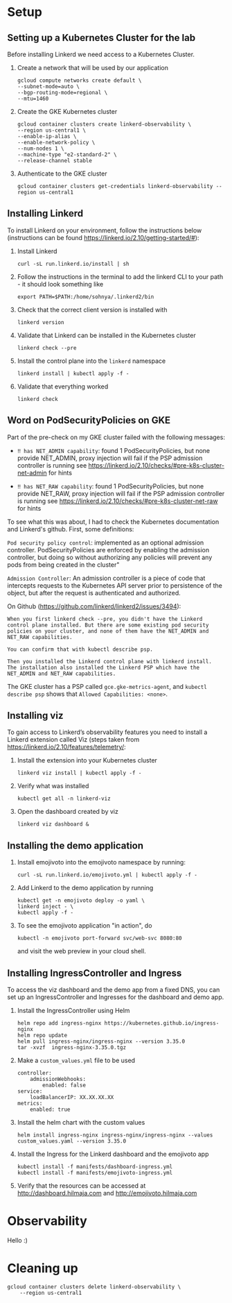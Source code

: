 # Setup
## Setting up a Kubernetes Cluster for the lab
Before installing Linkerd we need access to a Kubernetes Cluster. 
1. Create a network that will be used by our application
    ```
    gcloud compute networks create default \
    --subnet-mode=auto \
    --bgp-routing-mode=regional \
    --mtu=1460
    ```
2. Create the GKE Kubernetes cluster
    ```
    gcloud container clusters create linkerd-observability \
    --region us-central1 \
    --enable-ip-alias \
    --enable-network-policy \
    --num-nodes 1 \
    --machine-type "e2-standard-2" \
    --release-channel stable
    ```
3. Authenticate to the GKE cluster
    ```
    gcloud container clusters get-credentials linkerd-observability --region us-central1
    ```

## Installing Linkerd
To install Linkerd on your environment, follow the instructions below (instructions can be found https://linkerd.io/2.10/getting-started/#): 

1. Install Linkerd
    ```
    curl -sL run.linkerd.io/install | sh
    ```
2. Follow the instructions in the terminal to add the linkerd CLI to your path - it should look something like
    ```
    export PATH=$PATH:/home/sohnya/.linkerd2/bin
    ```
3. Check that the correct client version is installed with
    ```
    linkerd version
    ```
4. Validate that Linkerd can be installed in the Kubernetes cluster
    ```
    linkerd check --pre
    ```
5. Install the control plane into the `linkerd` namespace
    ```
    linkerd install | kubectl apply -f - 
    ```
6. Validate that everything worked
    ```
    linkerd check
    ```

## Word on PodSecurityPolicies on GKE
Part of the pre-check on my GKE cluster failed with the following messages:

- `‼ has NET_ADMIN capability`: found 1 PodSecurityPolicies, but none provide NET_ADMIN, proxy injection will fail if the PSP admission controller is running
see https://linkerd.io/2.10/checks/#pre-k8s-cluster-net-admin for hints
   
- `‼ has NET_RAW capability`: found 1 PodSecurityPolicies, but none provide NET_RAW, proxy injection will fail if the PSP admission controller is running
see https://linkerd.io/2.10/checks/#pre-k8s-cluster-net-raw for hints

To see what this was about, I had to check the Kubernetes documentation and Linkerd's github. First, some definitions: 

`Pod security policy control`: implemented as an optional admission controller. PodSecurityPolicies are enforced by enabling the admission controller, but doing so without authorizing any policies will prevent any pods from being created in the cluster"

`Admission Controller`: An admission controller is a piece of code that intercepts requests to the Kubernetes API server prior to persistence of the object, but after the request is authenticated and authorized. 

On Github (https://github.com/linkerd/linkerd2/issues/3494):
```
When you first linkerd check --pre, you didn't have the Linkerd control plane installed. But there are some existing pod security policies on your cluster, and none of them have the NET_ADMIN and NET_RAW capabilities.

You can confirm that with kubectl describe psp.

Then you installed the Linkerd control plane with linkerd install.
The installation also installed the Linkerd PSP which have the NET_ADMIN and NET_RAW capabilities.
```
The GKE cluster has a PSP called `gce.gke-metrics-agent`, and `kubectl describe psp` shows that `Allowed Capabilities: <none>`. 

## Installing viz
To gain access to Linkerd’s observability features you need to install a Linkerd extension called Viz (steps taken from https://linkerd.io/2.10/features/telemetry/:
1. Install the extension into your Kubernetes cluster
    ```
    linkerd viz install | kubectl apply -f -
    ```
2. Verify what was installed
    ```
    kubectl get all -n linkerd-viz
    ```
3. Open the dashboard created by viz
    ```
    linkerd viz dashboard &
    ```

## Installing the demo application
1. Install emojivoto into the emojivoto namespace by running:
    ```
    curl -sL run.linkerd.io/emojivoto.yml | kubectl apply -f -
    ```
2. Add Linkerd to the demo application by running
    ```
    kubectl get -n emojivoto deploy -o yaml \
    linkerd inject - \
    kubectl apply -f -
    ```
3. To see the emojivoto application "in action", do 
    ```
    kubectl -n emojivoto port-forward svc/web-svc 8080:80
    ```
    and visit the web preview in your cloud shell. 

## Installing IngressController and Ingress
To access the viz dashboard and the demo app from a fixed DNS, you can
set up an IngressController and Ingresses for the dashboard and demo app. 
1. Install the IngressController using Helm
    ```
    helm repo add ingress-nginx https://kubernetes.github.io/ingress-nginx
    helm repo update
    helm pull ingress-nginx/ingress-nginx --version 3.35.0
    tar -xvzf  ingress-nginx-3.35.0.tgz
    ```
2. Make a `custom_values.yml` file to be used 
    ```
    controller:
        admissionWebhooks:
            enabled: false
    service:
        loadBalancerIP: XX.XX.XX.XX
    metrics:
        enabled: true
    ```
3. Install the helm chart with the custom values
    ```
    helm install ingress-nginx ingress-nginx/ingress-nginx --values custom_values.yaml --version 3.35.0
    ```
4. Install the Ingress for the Linkerd dashboard and the emojivoto app
    ```
    kubectl install -f manifests/dashboard-ingress.yml
    kubectl install -f manifests/emojivoto-ingress.yml
    ```
5. Verify that the resources can be accessed at http://dashboard.hilmaja.com and http://emojivoto.hilmaja.com

# Observability
Hello :) 
# Cleaning up
```
gcloud container clusters delete linkerd-observability \
    --region us-central1
```